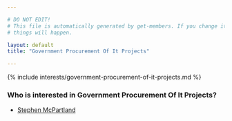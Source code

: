 ```yaml
---

# DO NOT EDIT!
# This file is automatically generated by get-members. If you change it, bad
# things will happen.

layout: default
title: "Government Procurement Of It Projects"

---
```


{% include interests/government-procurement-of-it-projects.md %}

### Who is interested in Government Procurement Of It Projects?


* [Stephen McPartland](/members/stephen-mcpartland.html)

